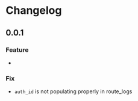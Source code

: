 # Changelog

## 0.0.1

### Feature
 - 


### Fix
 - `auth_id` is not populating properly in route_logs
